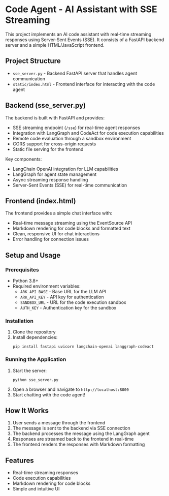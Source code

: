 # Code Agent - AI Assistant with SSE Streaming

This project implements an AI code assistant with real-time streaming responses using Server-Sent Events (SSE). It consists of a FastAPI backend server and a simple HTML/JavaScript frontend.

## Project Structure

- `sse_server.py` - Backend FastAPI server that handles agent communication
- `static/index.html` - Frontend interface for interacting with the code agent

## Backend (sse_server.py)

The backend is built with FastAPI and provides:

- SSE streaming endpoint (`/sse`) for real-time agent responses
- Integration with LangGraph and CodeAct for code execution capabilities
- Remote code evaluation through a sandbox environment
- CORS support for cross-origin requests
- Static file serving for the frontend

Key components:
- LangChain OpenAI integration for LLM capabilities
- LangGraph for agent state management
- Async streaming response handling
- Server-Sent Events (SSE) for real-time communication

## Frontend (index.html)

The frontend provides a simple chat interface with:

- Real-time message streaming using the EventSource API
- Markdown rendering for code blocks and formatted text
- Clean, responsive UI for chat interactions
- Error handling for connection issues

## Setup and Usage

### Prerequisites

- Python 3.8+
- Required environment variables:
  - `ARK_API_BASE` - Base URL for the LLM API
  - `ARK_API_KEY` - API key for authentication
  - `SANDBOX_URL` - URL for the code execution sandbox
  - `AUTH_KEY` - Authentication key for the sandbox

### Installation

1. Clone the repository
2. Install dependencies:
   ```
   pip install fastapi uvicorn langchain-openai langgraph-codeact
   ```

### Running the Application

1. Start the server:
   ```
   python sse_server.py
   ```
2. Open a browser and navigate to `http://localhost:8000`
3. Start chatting with the code agent!

## How It Works

1. User sends a message through the frontend
2. The message is sent to the backend via SSE connection
3. The backend processes the message using the LangGraph agent
4. Responses are streamed back to the frontend in real-time
5. The frontend renders the responses with Markdown formatting

## Features

- Real-time streaming responses
- Code execution capabilities
- Markdown rendering for code blocks
- Simple and intuitive UI